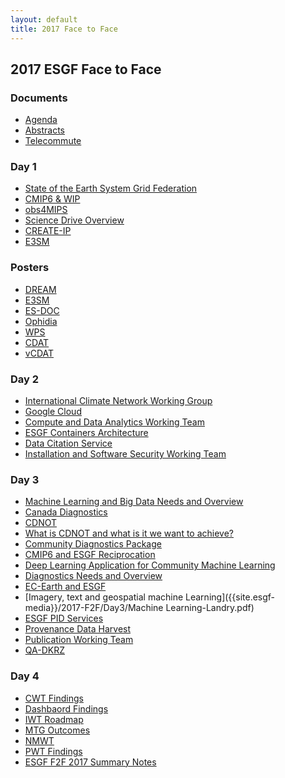 ```yaml
---
layout: default
title: 2017 Face to Face
---
```


## 2017 ESGF Face to Face

### Documents

* [Agenda][agenda]
* [Abstracts][abstracts]
* [Telecommute][telecommute]

[agenda]: {{site.esgf-media}}/2017-F2F/2017-ESGF-Conference-Agenda.pdf
[abstracts]: {{site.esgf-media}}/2017-F2F/2017-ESGF-Conference-DRAFT-Abstracts.pdf
[telecommute]: {{site.esgf-media}}/2017-F2F/2017-ESGF-F2F-Telecommute.pdf

### Day 1

* [State of the Earth System Grid Federation]({{site.esgf-media}}/2017-F2F/Day1/Day1-Luca_Cinquini_ESGF_F2F_2017_State_Of_ESGF.pdf)
* [CMIP6 & WIP]({{site.esgf-media}}/2017-F2F/Day1/Day1-Taylor_CMIP_report_2017.pdf)
* [obs4MIPS]({{site.esgf-media}}/2017-F2F/Day1/Day1-Gleckler&Duracketal-obs&Input4MIPs.pdf)
* [Science Drive Overview]({{site.esgf-media}}/2017-F2F/Day1/Day1-ScienceDriver-DENVIL.pdf)
* [CREATE-IP]({{site.esgf-media}}/2017-F2F/Day1/Day1-POTTER.pdf)
* [E3SM]({{site.esgf-media}}/2017-F2F/Day1/Day1-E3SM-Workflow_R.McCoy.pdf)

### Posters

* [DREAM]({{site.esgf-media}}/2017-F2F/Posters/DREAM.pdf)
* [E3SM]({{site.esgf-media}}/2017-F2F/Posters/E3SM-Diags.pdf)
* [ES-DOC]({{site.esgf-media}}/2017-F2F/Posters/ES-DOC.pdf)
* [Ophidia]({{site.esgf-media}}/2017-F2F/Posters/OphidiaLab.pdf)
* [WPS]({{site.esgf-media}}/2017-F2F/Posters/WPS.pdf)
* [CDAT]({{site.esgf-media}}/2017-F2F/Posters/CDAT.pdf)
* [vCDAT]({{site.esgf-media}}/2017-F2F/Posters/vCDAT.pdf)

### Day 2

* [International Climate Network Working Group]({{site.esgf-media}}/2017-F2F/Day2/Day2-dart-icnwg-v3a.pdf)
* [Google Cloud]({{site.esgf-media}}/2017-F2F/Day2/Day2-Cloud-Computing-Karan-Bhatia.pdf)
* [Compute and Data Analytics Working Team]({{site.esgf-media}}/2017-F2F/Day2/Day2-CWT_Presentation.pdf)
* [ESGF Containers Architecture]({{site.esgf-media}}/2017-F2F/Day2/Day2-Luca_Cinquini_Docker_WG.pdf)
* [Data Citation Service]({{site.esgf-media}}/2017-F2F/Day2/Day2-DataCitationServiceStatus.pdf)
* [Installation and Software Security Working Team]({{site.esgf-media}}/2017-F2F/Day2/Day2-SSWT-DRAFT.pdf)

### Day 3

* [Machine Learning and Big Data Needs and Overview]({{site.esgf-media}}/2017-F2F/Day3/BigData-ML-DENVIL.pdf)
* [Canada Diagnostics]({{site.esgf-media}}/2017-F2F/Day3/Canada-Diagnostics-Landry.pdf)
* [CDNOT]({{site.esgf-media}}/2017-F2F/Day3/CDNOT-DENVIL.pdf)
* [What is CDNOT and what is it we want to achieve?]({{site.esgf-media}}/2017-F2F/Day3/CDNOT_KatharinaBerger.pdf)
* [Community Diagnostics Package]({{site.esgf-media}}/2017-F2F/Day3/CDP-Shaheen.pdf)
* [CMIP6 and ESGF Reciprocation]({{site.esgf-media}}/2017-F2F/Day3/CMIP6-ESGF-Nikonov.pdf)
* [Deep Learning Application for Community Machine Learning]({{site.esgf-media}}/2017-F2F/Day3/Deep-Learning-Kim.pdf)
* [Diagnostics Needs and Overview]({{site.esgf-media}}/2017-F2F/Day3/Diagnostics-DENVIL.pdf)
* [EC-Earth and ESGF]({{site.esgf-media}}/2017-F2F/Day3/EC-Earth_kserradell.pdf)
* [Imagery, text and geospatial machine Learning]({{site.esgf-media}}/2017-F2F/Day3/Machine Learning-Landry.pdf)
* [ESGF PID Services]({{site.esgf-media}}/2017-F2F/Day3/PID-Weigel.pdf)
* [Provenance Data Harvest]({{site.esgf-media}}/2017-F2F/Day3/Provenance-Raju.pdf)
* [Publication Working Team]({{site.esgf-media}}/2017-F2F/Day3/PWT-SAmes.pdf)
* [QA-DKRZ]({{site.esgf-media}}/2017-F2F/Day3/QA-DKRZ-Hollweg.pdf)

### Day 4

* [CWT Findings]({{site.esgf-media}}/2017-F2F/Day4/CWT-Findings.pdf)
* [Dashbaord Findings]({{site.esgf-media}}/2017-F2F/Day4/Dashboard.pdf)
* [IWT Roadmap]({{site.esgf-media}}/2017-F2F/Day4/IWT-Roadmap.pdf)
* [MTG Outcomes]({{site.esgf-media}}/2017-F2F/Day4/Mtg-Outcomes.pdf)
* [NMWT]({{site.esgf-media}}/2017-F2F/Day4/NMWT.pdf)
* [PWT Findings]({{site.esgf-media}}/2017-F2F/Day4/PWT-Findings.pdf)
* [ESGF F2F 2017 Summary Notes]({{site.esgf-media}}/2017-F2F/Day4/SUMMARY-NOTES.pdf)
